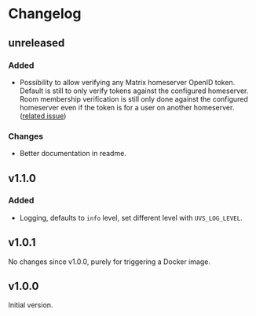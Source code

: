 # Changelog

## unreleased

### Added

* Possibility to allow verifying any Matrix homeserver OpenID token. Default is still to
  only verify tokens against the configured homeserver. Room membership verification
  is still only done against the configured homeserver even if the token is for a user
  on another homeserver. ([related issue](https://github.com/matrix-org/matrix-user-verification-service/issues/3))

### Changes

* Better documentation in readme.

## v1.1.0

### Added

* Logging, defaults to `info` level, set different level with `UVS_LOG_LEVEL`.

## v1.0.1

No changes since v1.0.0, purely for triggering a Docker image.

## v1.0.0

Initial version.

